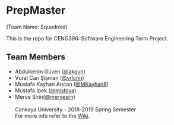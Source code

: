 # PrepMaster
(Team Name: Squadroid)

This is the repo for CENG396: Software Engineering Term Project.

## Team Members
* Abdulkerim Güven ([@akgvn](https://github.com/akgvn/))
* Vural Can Şişman ([@vrlcnn](https://github.com/vrlcnn/))
* Mustafa Kayhan Arıcan ([@MKayhan8](https://github.com/Mkayhan8/))
* Mustafa İpek ([@mistova](https://github.com/mistova/))
* Merve Sirin([@mervesrn](https://github.com/mervesrn/))
      <br> <br>     Cankaya University - 2018-2019 Spring Semester
<br>For more info refer to the [Wiki](https://github.com/akgvn/PrepMaster/wiki).
